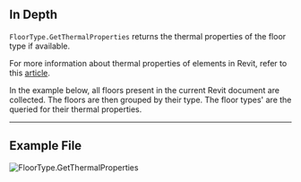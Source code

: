 ## In Depth
`FloorType.GetThermalProperties` returns the thermal properties of the floor type if available.

For more information about thermal properties of elements in Revit, refer to this [article](https://help.autodesk.com/view/RVT/2024/ENU/?guid=GUID-3C378374-D360-4207-A558-3500922A452E).

In the example below, all floors present in the current Revit document are collected. The floors are then grouped by their type. The floor types' are the queried for their thermal properties.
___
## Example File

![FloorType.GetThermalProperties](./Revit.Elements.FloorType.GetThermalProperties_img.jpg)
